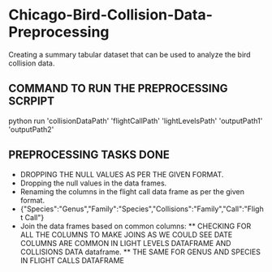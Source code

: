 # Chicago-Bird-Collision-Data-Preprocessing
Creating a summary tabular dataset that can be used to analyze the bird collision data.


## COMMAND TO RUN THE PREPROCESSING SCRPIPT
python run 'collisionDataPath' 'flightCallPath' 'lightLevelsPath' 'outputPath1' 'outputPath2'


## PREPROCESSING TASKS DONE 
* DROPPING THE NULL VALUES AS PER THE GIVEN FORMAT.
* Dropping the null values in the data frames.
* Renaming the columns in the flight call data frame as per the given format.
* {"Species":"Genus","Family":"Species","Collisions":"Family","Call":"Flight Call"}
* Join the data frames based on common columns:
** CHECKING FOR ALL THE COLUMNS TO MAKE JOINS AS WE COULD SEE DATE COLUMNS ARE COMMON IN LIGHT LEVELS DATAFRAME AND COLLISIONS DATA dataframe.
** THE SAME FOR GENUS AND SPECIES IN FLIGHT CALLS DATAFRAME


